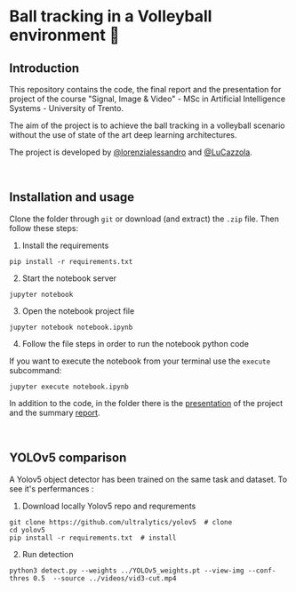 # Ball tracking in a Volleyball environment 🏐

## Introduction

This repository contains the code, the final report and the presentation for project of the course "Signal, Image &amp; Video" - MSc in Artificial Intelligence Systems - University of Trento. 

The aim of the project is to achieve the ball tracking in a volleyball scenario without the use of state of the art deep learning architectures.

The project is developed by [@lorenzialessandro](https://github.com/lorenzialessandro) and [@LuCazzola](https://github.com/LuCazzola).

<br>

## Installation and usage 

Clone the folder through ``git`` or download (and extract) the ``.zip`` file. Then follow these steps: 

1. Install the requirements
````
pip install -r requirements.txt
````
2. Start the notebook server
````
jupyter notebook
````
3. Open the notebook project file
````
jupyter notebook notebook.ipynb
````
4. Follow the file steps in order to run the notebook python code

If you want to execute the notebook from your terminal use the ``execute`` subcommand:
````
jupyter execute notebook.ipynb
````

In addition to the code, in the folder there is the [presentation](https://github.com/lorenzialessandro/volleyball-BallTracking/blob/main/presentation.pdf) of the project and the summary [report](https://github.com/lorenzialessandro/volleyball-BallTracking/blob/main/report.pdf).

<br>

## YOLOv5 comparison

A Yolov5 object detector has been trained on the same task and dataset. To see it's perfermances :

1. Download locally Yolov5 repo and requrements
````
git clone https://github.com/ultralytics/yolov5  # clone
cd yolov5
pip install -r requirements.txt  # install
````
2. Run detection
````
python3 detect.py --weights ../YOLOv5_weights.pt --view-img --conf-thres 0.5  --source ../videos/vid3-cut.mp4
````


